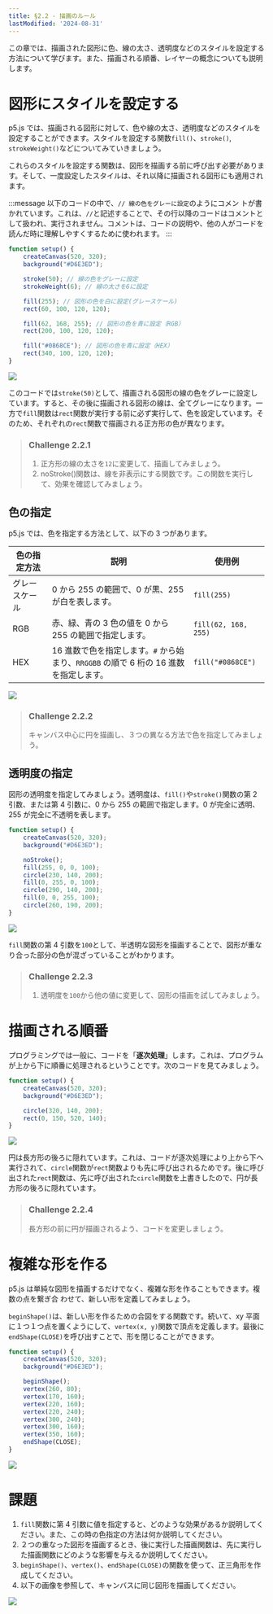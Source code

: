 ```yaml
---
title: §2.2 - 描画のルール
lastModified: '2024-08-31'
---
```


この章では、描画された図形に色、線の太さ、透明度などのスタイルを設定する方法について学びます。また、描画される順番、レイヤーの概念についても説明します。

# 図形にスタイルを設定する

p5.js では、描画される図形に対して、色や線の太さ、透明度などのスタイルを設定することができます。スタイルを設定する関数`fill()`、`stroke()`, `strokeWeight()`などについてみていきましょう。

これらのスタイルを設定する関数は、図形を描画する前に呼び出す必要があります。そして、一度設定したスタイルは、それ以降に描画される図形にも適用されます。

:::message
以下のコードの中で、`// 線の色をグレーに設定`のようにコメン トが書かれています。これは、`//`と記述することで、その行以降のコードはコメントとして扱われ、実行されません。コメントは、コードの説明や、他の人がコードを読んだ時に理解しやすくするために使われます。
:::

```js
function setup() {
    createCanvas(520, 320);
    background("#D6E3ED");

    stroke(50); // 線の色をグレーに設定
    strokeWeight(6); // 線の太さを6に設定

    fill(255); // 図形の色を白に設定(グレースケール)
    rect(60, 100, 120, 120);

    fill(62, 168, 255); // 図形の色を青に設定（RGB）
    rect(200, 100, 120, 120);

    fill("#0868CE"); // 図形の色を青に設定（HEX）
    rect(340, 100, 120, 120);
}
```

![](/books/p5_tutorial/images/2-2/1.png)

このコードでは`stroke(50)`として、描画される図形の線の色をグレーに設定しています。すると、その後に描画される図形の線は、全てグレーになります。一方で`fill`関数は`rect`関数が実行する前に必ず実行して、色を設定しています。そのため、それぞれの`rect`関数で描画される正方形の色が異なります。

> ### Challenge 2.2.1
>
> 1. 正方形の線の太さを`12`に変更して、描画してみましょう。
> 2. noStroke()関数は、線を非表示にする関数です。この関数を実行して、効果を確認してみましょう。

## 色の指定

p5.js では、色を指定する方法として、以下の 3 つがあります。

| 色の指定方法   | 説明                                                                                  | 使用例               |
| -------------- | ------------------------------------------------------------------------------------- | -------------------- |
| グレースケール | 0 から 255 の範囲で、0 が黒、255 が白を表します。                                     | `fill(255)`          |
| RGB            | 赤、緑、青の 3 色の値を 0 から 255 の範囲で指定します。                               | `fill(62, 168, 255)` |
| HEX            | 16 進数で色を指定します。`#` から始まり、`RRGGBB` の順で 6 桁の 16 進数を指定します。 | `fill("#0868CE")`    |

![](/books/p5_tutorial/images/2-2/2.png)

> ### Challenge 2.2.2
>
> キャンバス中心に円を描画し、３つの異なる方法で色を指定してみましょう。

## 透明度の指定

図形の透明度を指定してみましょう。透明度は、`fill()`や`stroke()`関数の第 2 引数、または第 4 引数に、0 から 255 の範囲で指定します。0 が完全に透明、255 が完全に不透明を表します。

```js
function setup() {
    createCanvas(520, 320);
    background("#D6E3ED");

    noStroke();
    fill(255, 0, 0, 100);
    circle(230, 140, 200);
    fill(0, 255, 0, 100);
    circle(290, 140, 200);
    fill(0, 0, 255, 100);
    circle(260, 190, 200);
}
```

![](/books/p5_tutorial/images/2-2/3.png)

`fill`関数の第 4 引数を`100`として、半透明な図形を描画することで、図形が重なり合った部分の色が混ざっていることがわかります。

> ### Challenge 2.2.3
>
> 1. 透明度を`100`から他の値に変更して、図形の描画を試してみましょう。

# 描画される順番

プログラミングでは一般に、コードを「**逐次処理**」します。これは、プログラムが上から下に順番に処理されるということです。次のコードを見てみましょう。

```js
function setup() {
    createCanvas(520, 320);
    background("#D6E3ED");

    circle(320, 140, 200);
    rect(0, 150, 520, 140);
}
```

![](/books/p5_tutorial/images/2-2/4.png)

円は長方形の後ろに隠れています。これは、コードが逐次処理により上から下へ実行されて、`circle`関数が`rect`関数よりも先に呼び出されるためです。後に呼び出された`rect`関数は、先に呼び出された`circle`関数を上書きしたので、円が長方形の後ろに隠れています。

> ### Challenge 2.2.4
>
> 長方形の前に円が描画されるよう、コードを変更しましょう。

# 複雑な形を作る

p5.js は単純な図形を描画するだけでなく、複雑な形を作ることもできます。複数の点を繋ぎ合
わせて、新しい形を定義してみましょう。

`beginShape()`は、新しい形を作るための合図をする関数です。続いて、xy 平面に１つ１つ点を置くようにして、`vertex(x, y)`関数で頂点を定義します。最後に`endShape(CLOSE)`を呼び出すことで、形を閉じることができます。

```js
function setup() {
    createCanvas(520, 320);
    background("#D6E3ED");

    beginShape();
    vertex(260, 80);
    vertex(170, 160);
    vertex(220, 160);
    vertex(220, 240);
    vertex(300, 240);
    vertex(300, 160);
    vertex(350, 160);
    endShape(CLOSE);
}
```

![](/books/p5_tutorial/images/2-2/6.png)

# 課題

1. `fill`関数に第 4 引数に値を指定すると、どのような効果があるか説明してください。また、この時の色指定の方法は何か説明してください。
2. ２つの重なった図形を描画するとき、後に実行した描画関数は、先に実行した描画関数にどのような影響を与えるか説明してください。
3. `beginShape()`、`vertex()`、`endShape(CLOSE)`の関数を使って、正三角形を作成してください。
4. 以下の画像を参照して、キャンバスに同じ図形を描画してください。

![](/books/p5_tutorial/images/2-2/5.png)
